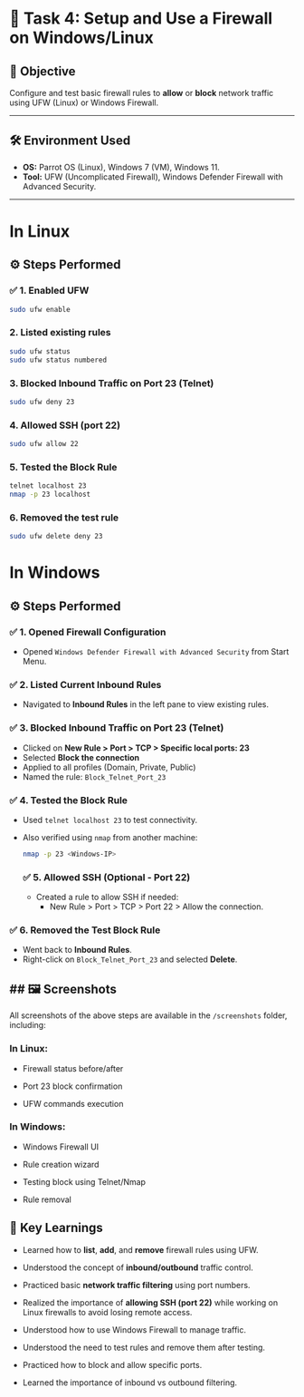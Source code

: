 # 🔐 Task 4: Setup and Use a Firewall on Windows/Linux

## 🎯 Objective

Configure and test basic firewall rules to **allow** or **block** network traffic using UFW (Linux) or Windows Firewall.

---

## 🛠️ Environment Used

- **OS:** Parrot OS (Linux), Windows 7 (VM), Windows 11.
- **Tool:** UFW (Uncomplicated Firewall),  Windows Defender Firewall with Advanced Security.


---

# In Linux

## ⚙️ Steps Performed

### ✅ 1. Enabled UFW

```bash
sudo ufw enable
```

### 2. Listed existing rules

```bash
sudo ufw status
sudo ufw status numbered
```

### 3. Blocked Inbound Traffic on Port 23 (Telnet)

```bash
sudo ufw deny 23
```

### 4. Allowed SSH (port 22)

```bash
sudo ufw allow 22
```

### 5. Tested the Block Rule

```bash
telnet localhost 23
nmap -p 23 localhost
```

### 6. Removed the test rule

```bash
sudo ufw delete deny 23
```
# In Windows

 ## ⚙️ Steps Performed

### ✅ 1. Opened Firewall Configuration

- Opened `Windows Defender Firewall with Advanced Security` from Start Menu.

### ✅ 2. Listed Current Inbound Rules

- Navigated to **Inbound Rules** in the left pane to view existing rules.

### ✅ 3. Blocked Inbound Traffic on Port 23 (Telnet)

- Clicked on **New Rule > Port > TCP > Specific local ports: 23**
- Selected **Block the connection**
- Applied to all profiles (Domain, Private, Public)
- Named the rule: `Block_Telnet_Port_23`

### ✅ 4. Tested the Block Rule

- Used `telnet localhost 23` to test connectivity.
- Also verified using `nmap` from another machine:
  ```bash
  nmap -p 23 <Windows-IP>
  ```
  ### ✅ 5. Allowed SSH (Optional - Port 22)

  - Created a rule to allow SSH if needed:
    - New Rule > Port > TCP > Port 22 > Allow the connection.

 ### ✅ 6. Removed the Test Block Rule

  - Went back to **Inbound Rules**.
  - Right-click on `Block_Telnet_Port_23` and selected **Delete**.



## ## 🖼️ Screenshots

All screenshots of the above steps are available in the `/screenshots` folder, including:

### In Linux:

- Firewall status before/after
    
- Port 23 block confirmation
    
- UFW commands execution

### In Windows:

- Windows Firewall UI

- Rule creation wizard

- Testing block using Telnet/Nmap

- Rule removal



## 🧠 Key Learnings

- Learned how to **list**, **add**, and **remove** firewall rules using UFW.
    
- Understood the concept of **inbound/outbound** traffic control.
    
- Practiced basic **network traffic filtering** using port numbers.
    
- Realized the importance of **allowing SSH (port 22)** while working on Linux firewalls to avoid losing remote access.
 
- Understood how to use Windows Firewall to manage traffic.
  
- Understood the need to test rules and remove them after testing.

- Practiced how to block and allow specific ports.

- Learned the importance of inbound vs outbound filtering.
